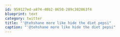 ```yaml
---
id: 959127ed-a874-40b2-8650-289c302063f4
blueprint: text
category: twitter
title: "'@tehshane more like hide the diet pepsi"
caption: "'@tehshane more like hide the diet pepsi"
---
```

